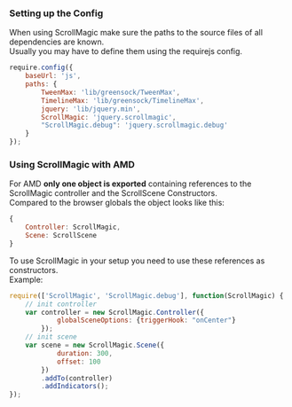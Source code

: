 ### Setting up the Config
When using ScrollMagic make sure the paths to the source files of all dependencies are known.  
Usually you may have to define them using the requirejs config.
```js
require.config({
    baseUrl: 'js',
    paths: {
        TweenMax: 'lib/greensock/TweenMax',
        TimelineMax: 'lib/greensock/TimelineMax',
        jquery: 'lib/jquery.min',
        ScrollMagic: 'jquery.scrollmagic',
        "ScrollMagic.debug": 'jquery.scrollmagic.debug'
    }
});
```
### Using ScrollMagic with AMD
For AMD __only one object is exported__ containing references to the ScrollMagic controller and the ScrollScene Constructors.  
Compared to the browser globals the object looks like this:
```js
{
    Controller: ScrollMagic,
    Scene: ScrollScene
}
```
To use ScrollMagic in your setup you need to use these references as constructors.  
Example:
```js
require(['ScrollMagic', 'ScrollMagic.debug'], function(ScrollMagic) {
    // init controller
    var controller = new ScrollMagic.Controller({
            globalSceneOptions: {triggerHook: "onCenter"}
        });
    // init scene
    var scene = new ScrollMagic.Scene({
            duration: 300,
            offset: 100
        })
        .addTo(controller)
        .addIndicators();
});
```